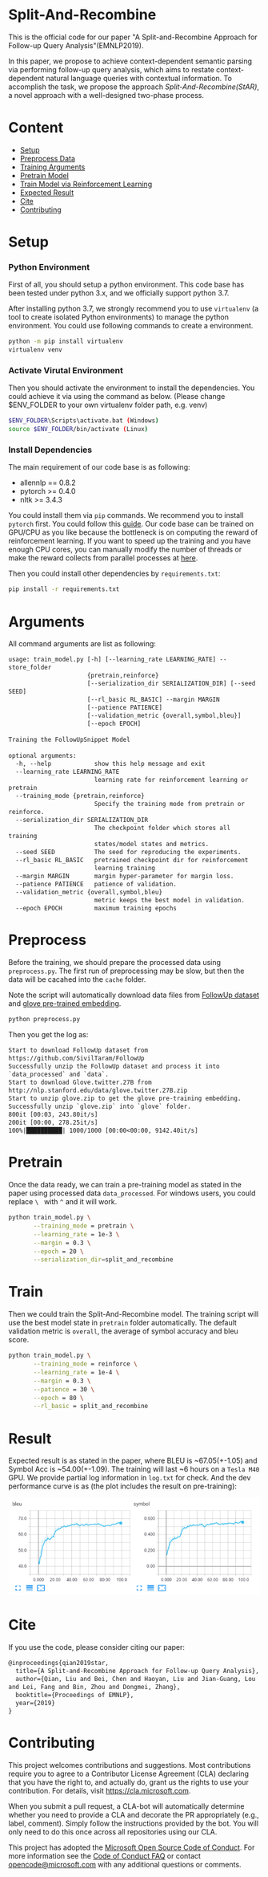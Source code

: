 # Split-And-Recombine

This is the official code for our paper "A Split-and-Recombine Approach for Follow-up Query Analysis"(EMNLP2019).

In this paper, we propose to achieve context-dependent semantic parsing via performing follow-up query analysis, which aims to restate context-dependent natural language queries with contextual information. To accomplish the task, we propose the approach *Split-And-Recombine(StAR)*, a novel approach with a well-designed two-phase process. 

# Content
- [Setup](#setup)
- [Preprocess Data](#preprocess)
- [Training Arguments](#arguments)
- [Pretrain Model](#pretrain)
- [Train Model via Reinforcement Learning](#train)
- [Expected Result](#result)
- [Cite](#cite)
- [Contributing](#contributing)

# Setup

### Python Environment

First of all, you should setup a python environment. This code base has been tested under python 3.x, and we officially support python 3.7.

After installing python 3.7, we strongly recommend you to use `virtualenv` (a tool to create isolated Python environments) to manage the python environment. You could use following commands to create a environment.

```bash
python -m pip install virtualenv
virtualenv venv
```

### Activate Virutal Environment
Then you should activate the environment to install the dependencies. You could achieve it via using the command as below. (Please change $ENV_FOLDER to your own virtualenv folder path, e.g. venv)

```bash
$ENV_FOLDER\Scripts\activate.bat (Windows)
source $ENV_FOLDER/bin/activate (Linux)
```

### Install Dependencies

The main requirement of our code base is as following:

- allennlp == 0.8.2
- pytorch >= 0.4.0
- nltk >= 3.4.3

You could install them via `pip` commands. We recommend you to install `pytorch` first. You could follow this [guide](https://pytorch.org/get-started/locally/). Our code base can be trained on GPU/CPU as you like because the bottleneck is on computing the reward of reinforcement learning. If you want to speed up the training and you have enough CPU cores, you can manually modify the number of threads or make the reward collects from parallel processes at [here](https://github.com/microsoft/EMNLP2019-Split-And-Recombine/blob/95c11f97137d6592c27febe92f193055db3e119f/model/follow_up.py#L388).

Then you could install other dependencies by `requirements.txt`:

```bash
pip install -r requirements.txt
```


# Arguments

All command arguments are list as following:
```
usage: train_model.py [-h] [--learning_rate LEARNING_RATE] --store_folder
                      {pretrain,reinforce}
                      [--serialization_dir SERIALIZATION_DIR] [--seed SEED]
                      [--rl_basic RL_BASIC] --margin MARGIN
                      [--patience PATIENCE]
                      [--validation_metric {overall,symbol,bleu}]
                      [--epoch EPOCH]

Training the FollowUpSnippet Model

optional arguments:
  -h, --help            show this help message and exit
  --learning_rate LEARNING_RATE
                        learning rate for reinforcement learning or pretrain
  --training_mode {pretrain,reinforce}
                        Specify the training mode from pretrain or reinforce.
  --serialization_dir SERIALIZATION_DIR
                        The checkpoint folder which stores all training
                        states/model states and metrics.
  --seed SEED           The seed for reproducing the experiments.
  --rl_basic RL_BASIC   pretrained checkpoint dir for reinforcement
                        learning training
  --margin MARGIN       margin hyper-parameter for margin loss.
  --patience PATIENCE   patience of validation.
  --validation_metric {overall,symbol,bleu}
                        metric keeps the best model in validation.
  --epoch EPOCH         maximum training epochs
```


# Preprocess

Before the training, we should prepare the processed data using `preprocess.py`. The first run of preprocessing may be slow, but then the data will be cacahed into the `cache` folder. 

Note the script will automatically download data files from [FollowUp dataset](https://github.com/SivilTaram/FollowUp) and [glove pre-trained embedding](http://nlp.stanford.edu/data/glove.twitter.27B.zip).

```bash
python preprocess.py
```

Then you get the log as:

```log
Start to download FollowUp dataset from https://github.com/SivilTaram/FollowUp
Successfully unzip the FollowUp dataset and process it into `data_processed` and `data`.
Start to download Glove.twitter.27B from http://nlp.stanford.edu/data/glove.twitter.27B.zip
Start to unzip glove.zip to get the glove pre-training embedding.
Successfully unzip `glove.zip` into `glove` folder.
800it [00:03, 243.80it/s]
200it [00:00, 278.25it/s]
100%|██████████| 1000/1000 [00:00<00:00, 9142.40it/s]
```

# Pretrain

Once the data ready, we can train a pre-training model as stated in the paper using processed data `data_processed`. For windows users, you could replace `\ ` with `^` and it will work.

```bash
python train_model.py \
       --training_mode = pretrain \
       --learning_rate = 1e-3 \
       --margin = 0.3 \
       --epoch = 20 \
       --serialization_dir=split_and_recombine
```

# Train

Then we could train the Split-And-Recombine model. The training script will use the best model state in `pretrain` folder automatically. The default validation metric is `overall`, the average of symbol accuracy and bleu score.

```bash
python train_model.py \
       --training_mode = reinforce \
       --learning_rate = 1e-4 \
       --margin = 0.3 \
       --patience = 30 \
       --epoch = 80 \
       --rl_basic = split_and_recombine
```

# Result

Expected result is as stated in the paper, where BLEU is ~67.05(+-1.05) and Symbol Acc is ~54.00(+-1.09). The training will last ~6 hours on a `Tesla M40` GPU. We provide partial log information in `log.txt` for check. And the dev performance curve is as (the plot includes the result on pre-training):

![](misc/plot.png)

# Cite

If you use the code, please consider citing our paper:

```
@inproceedings{qian2019star,
  title={A Split-and-Recombine Approach for Follow-up Query Analysis},
  author={Qian, Liu and Bei, Chen and Haoyan, Liu and Jian-Guang, Lou and Lei, Fang and Bin, Zhou and Dongmei, Zhang},
  booktitle={Proceedings of EMNLP},
  year={2019}
}
```

# Contributing

This project welcomes contributions and suggestions. Most contributions require you to
agree to a Contributor License Agreement (CLA) declaring that you have the right to,
and actually do, grant us the rights to use your contribution. For details, visit
https://cla.microsoft.com.

When you submit a pull request, a CLA-bot will automatically determine whether you need
to provide a CLA and decorate the PR appropriately (e.g., label, comment). Simply follow the
instructions provided by the bot. You will only need to do this once across all repositories using our CLA.

This project has adopted the [Microsoft Open Source Code of Conduct](https://opensource.microsoft.com/codeofconduct/).
For more information see the [Code of Conduct FAQ](https://opensource.microsoft.com/codeofconduct/faq/)
or contact [opencode@microsoft.com](mailto:opencode@microsoft.com) with any additional questions or comments.
